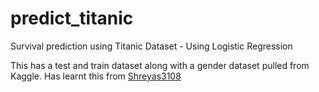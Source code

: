 # predict_titanic
Survival prediction using Titanic Dataset - Using Logistic Regression


This has a test and train dataset along with a gender dataset pulled from Kaggle.
Has learnt this from <a href="https://github.com/Shreyas3108"> Shreyas3108 </a>

